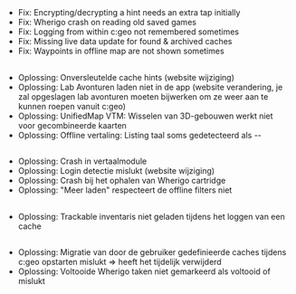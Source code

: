 ##
- Fix: Encrypting/decrypting a hint needs an extra tap initially
- Fix: Wherigo crash on reading old saved games
- Fix: Logging from within c:geo not remembered sometimes
- Fix: Missing live data update for found & archived caches
- Fix: Waypoints in offline map are not shown sometimes

##
- Oplossing: Onversleutelde cache hints (website wijziging)
- Oplossing: Lab Avonturen laden niet in de app (website verandering, je zal opgeslagen lab avonturen moeten bijwerken om ze weer aan te kunnen roepen vanuit c:geo)
- Oplossing: UnifiedMap VTM: Wisselen van 3D-gebouwen werkt niet voor gecombineerde kaarten
- Oplossing: Offline vertaling: Listing taal soms gedetecteerd als --

##
- Oplossing: Crash in vertaalmodule
- Oplossing: Login detectie mislukt (website wijziging)
- Oplossing: Crash bij het ophalen van Wherigo cartridge
- Oplossing: "Meer laden" respecteert de offline filters niet

##
- Oplossing: Trackable inventaris niet geladen tijdens het loggen van een cache

##
- Oplossing: Migratie van door de gebruiker gedefinieerde caches tijdens c:geo opstarten mislukt => heeft het tijdelijk verwijderd
- Oplossing: Voltooide Wherigo taken niet gemarkeerd als voltooid of mislukt







